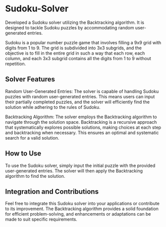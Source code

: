 # Sudoku-Solver
Developed a Sudoku solver utilizing the Backtracking algorithm. It is designed to tackle Sudoku puzzles by accommodating random user-generated entries. 

Sudoku is a popular number puzzle game that involves filling a 9x9 grid with digits from 1 to 9. The grid is subdivided into 3x3 subgrids, and the objective is to fill in the entire grid in such a way that each row, each column, and each 3x3 subgrid contains all the digits from 1 to 9 without repetition.

## Solver Features
Random User-Generated Entries: The solver is capable of handling Sudoku puzzles with random user-generated entries. This means users can input their partially completed puzzles, and the solver will efficiently find the solution while adhering to the rules of Sudoku.

Backtracking Algorithm: The solver employs the Backtracking algorithm to navigate through the solution space. Backtracking is a recursive approach that systematically explores possible solutions, making choices at each step and backtracking when necessary. This ensures an optimal and systematic search for a valid solution.

## How to Use
To use the Sudoku solver, simply input the initial puzzle with the provided user-generated entries. The solver will then apply the Backtracking algorithm to find the solution.

## Integration and Contributions
Feel free to integrate this Sudoku solver into your applications or contribute to its improvement. The Backtracking algorithm provides a solid foundation for efficient problem-solving, and enhancements or adaptations can be made to suit specific requirements.


